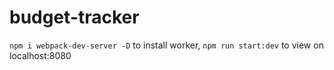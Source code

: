 # budget-tracker

`npm i webpack-dev-server -D` to install worker,
`npm run start:dev` to view on localhost:8080